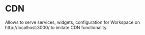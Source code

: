  # CDN
 
Allows to serve services, widgets, configuration for Workspace on http://localhost:3000/ to imitate CDN functionality.
 
